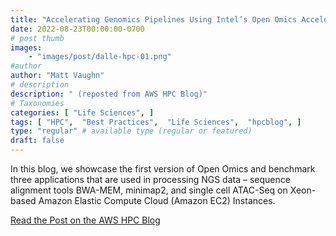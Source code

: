 ```yaml
---
title: "Accelerating Genomics Pipelines Using Intel’s Open Omics Acceleration Framework on AWS"
date: 2022-08-23T00:00:00-0700
# post thumb
images:
    - "images/post/dalle-hpc-01.png"
#author
author: "Matt Vaughn"
# description
description: " (reposted from AWS HPC Blog)"
# Taxonomies
categories: [ "Life Sciences", ]
tags: [ "HPC",  "Best Practices",  "Life Sciences",  "hpcblog", ]
type: "regular" # available type (regular or featured)
draft: false
---
```


In this blog, we showcase the first version of Open Omics and benchmark three applications that are used in processing NGS data – sequence alignment tools BWA-MEM, minimap2, and single cell ATAC-Seq on Xeon-based Amazon Elastic Compute Cloud (Amazon EC2) Instances.

<a href="https://aws.amazon.com/blogs/hpc/accelerating-genomics-pipelines-using-intel-open-omics-on-aws/" class="btn btn-primary btn-lg active" role="button" aria-pressed="true" style="margin-top: 8px;">Read the Post on the AWS HPC Blog</a>